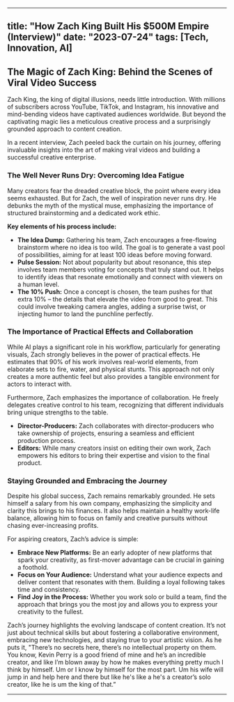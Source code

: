 
---
title: "How Zach King Built His $500M Empire (Interview)"
date: "2023-07-24"
tags: [Tech, Innovation, AI]
---

## The Magic of Zach King: Behind the Scenes of Viral Video Success

Zach King, the king of digital illusions, needs little introduction. With millions of subscribers across YouTube, TikTok, and Instagram, his innovative and mind-bending videos have captivated audiences worldwide. But beyond the captivating magic lies a meticulous creative process and a surprisingly grounded approach to content creation. 

In a recent interview, Zach peeled back the curtain on his journey, offering invaluable insights into the art of making viral videos and building a successful creative enterprise.

### The Well Never Runs Dry: Overcoming Idea Fatigue

Many creators fear the dreaded creative block, the point where every idea seems exhausted. But for Zach, the well of inspiration never runs dry. He debunks the myth of the mystical muse, emphasizing the importance of structured brainstorming and a dedicated work ethic.

**Key elements of his process include:**

* **The Idea Dump:** Gathering his team, Zach encourages a free-flowing brainstorm where no idea is too wild. The goal is to generate a vast pool of possibilities, aiming for at least 100 ideas before moving forward.
* **Pulse Session:** Not about popularity but about resonance, this step involves team members voting for concepts that truly stand out. It helps to identify ideas that resonate emotionally and connect with viewers on a human level.
* **The 10% Push:** Once a concept is chosen, the team pushes for that extra 10% –  the details that elevate the video from good to great. This could involve tweaking camera angles, adding a surprise twist, or injecting humor to land the punchline perfectly.

### The Importance of Practical Effects and Collaboration

While AI plays a significant role in his workflow, particularly for generating visuals, Zach strongly believes in the power of practical effects.  He estimates that 90% of his work involves real-world elements, from elaborate sets to fire, water, and physical stunts. This approach not only creates a more authentic feel but also provides a tangible environment for actors to interact with.

Furthermore, Zach emphasizes the importance of collaboration. He freely delegates creative control to his team, recognizing that different individuals bring unique strengths to the table. 

* **Director-Producers:**  Zach collaborates with director-producers who take ownership of projects, ensuring a seamless and efficient production process.
* **Editors:**  While many creators insist on editing their own work, Zach empowers his editors to bring their expertise and vision to the final product.

### Staying Grounded and Embracing the Journey

Despite his global success, Zach remains remarkably grounded.  He sets himself a salary from his own company, emphasizing the simplicity and clarity this brings to his finances. It also helps maintain a healthy work-life balance, allowing him to focus on family and creative pursuits without chasing ever-increasing profits.

For aspiring creators, Zach’s advice is simple:

* **Embrace New Platforms:**  Be an early adopter of new platforms that spark your creativity, as first-mover advantage can be crucial in gaining a foothold.
* **Focus on Your Audience:**  Understand what your audience expects and deliver content that resonates with them. Building a loyal following takes time and consistency.
* **Find Joy in the Process:**  Whether you work solo or build a team, find the approach that brings you the most joy and allows you to express your creativity to the fullest.

Zach’s journey highlights the evolving landscape of content creation. It’s not just about technical skills but about fostering a collaborative environment, embracing new technologies, and staying true to your artistic vision. As he puts it, "There’s no secrets here, there’s no intellectual property on them. You know, Kevin Perry is a good friend of mine and he’s an incredible creator, and like I’m blown away by how he makes everything pretty much I think by himself. Um or I know by himself for the most part. Um his wife will jump in and help here and there but like he's like a he's a creator’s solo creator, like he is um the king of that.”

---
        